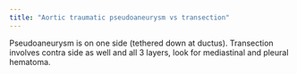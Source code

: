 ```yaml
---
title: "Aortic traumatic pseudoaneurysm vs transection"
---
```

Pseudoaneurysm is on one side (tethered down at ductus). Transection involves contra side as well and all 3 layers, look for mediastinal and pleural hematoma.

